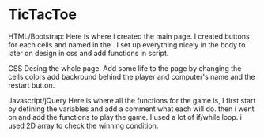 # TicTacToe
HTML/Bootstrap: Here is where i created the main page. I created buttons for each cells and named in the . I set up everything nicely in the body to later on design in css and add functions in script.

CSS Desing the whole page. Add some life to the page by changing the cells colors add backround behind the player and computer's name and the restart button.

Javascript/jQuery Here is where all the functions for the game is, I first start by defining the variables and add a comment what each will do. then i went on and add the functions to play the game. I used a lot of if/while loop. i used 2D array to check the winning condition.
